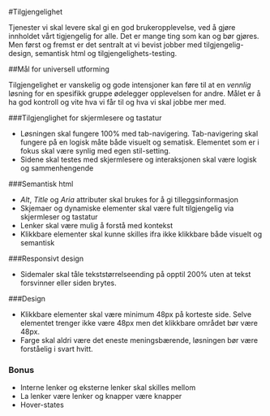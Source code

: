 #Tilgjengelighet

Tjenester vi skal levere skal gi en god brukeropplevelse, ved å gjøre innholdet vårt tigjengelig for alle. Det er mange ting som kan og bør gjøres. Men først og fremst er det sentralt at vi bevist jobber med tilgjengelig-design, semantisk html og tilgjengelighets-testing.


##Mål for universell utforming 

Tilgjengelighet er vanskelig og gode intensjoner kan føre til at en *vennlig* løsning for en spesifikk gruppe ødelegger opplevelsen for andre. Målet er å ha god kontroll og vite hva vi får til og hva vi skal jobbe mer med. 

###Tilgjenglighet for skjermlesere og tastatur

* Løsningen skal fungere 100% med tab-navigering. Tab-navigering skal fungere på en logisk måte både visuelt og sematisk. Elementet som er i fokus skal være synlig med egen stil-setting.
* Sidene skal testes med skjermlesere og interaksjonen skal være logisk og sammenhengende

###Semantisk html
* *Alt*, *Title* og *Aria* attributer skal brukes for å gi tilleggsinformasjon 
* Skjemaer og dynamiske elementer skal være fult tilgjengelig via skjermleser og tastatur
* Lenker skal være mulig å forstå med kontekst 
* Klikkbare elementer skal kunne skilles ifra ikke klikkbare både visuelt og semantisk

###Responsivt design
* Sidemaler skal tåle tekststørrelseending på opptil 200% uten at tekst forsvinner eller siden brytes.

###Design

* Klikkbare elementer skal være minimum 48px på korteste side. Selve elementet trenger ikke være 48px men det klikkbare området bør være 48px.
* Farge skal aldri være det eneste meningsbærende, løsningen bør være forståelig i svart hvitt.

### Bonus
* Interne lenker og eksterne lenker skal skilles mellom
* La lenker være lenker og knapper være knapper
* Hover-states
